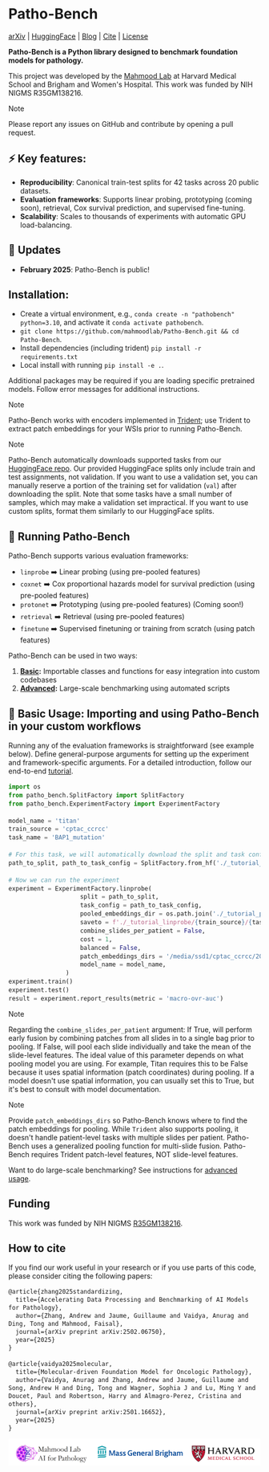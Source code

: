# Patho-Bench

[arXiv](https://arxiv.org/pdf/2502.06750) | [HuggingFace](https://huggingface.co/datasets/MahmoodLab/Patho-Bench) | [Blog](https://www.linkedin.com/pulse/announcing-new-open-source-tools-accelerate-ai-pathology-andrew-zhang-loape/?trackingId=pDkifo54SRuJ2QeGiGcXpQ%3D%3D) | [Cite](https://github.com/mahmoodlab/patho-bench?tab=readme-ov-file#how-to-cite)
 | [License](https://github.com/mahmoodlab/patho-bench/blob/main/LICENSE)

**Patho-Bench is a Python library designed to benchmark foundation models for pathology.** 

This project was developed by the [Mahmood Lab](https://faisal.ai/) at Harvard Medical School and Brigham and Women's Hospital. This work was funded by NIH NIGMS R35GM138216.

> [!NOTE]
> Please report any issues on GitHub and contribute by opening a pull request.

## &#9889; Key features:
- **Reproducibility**: Canonical train-test splits for 42 tasks across 20 public datasets.
- **Evaluation frameworks**: Supports linear probing, prototyping (coming soon), retrieval, Cox survival prediction, and supervised fine-tuning.
- **Scalability**: Scales to thousands of experiments with automatic GPU load-balancing.

## 🚨 Updates
- **February 2025**: Patho-Bench is public!

## **Installation**:

- Create a virtual environment, e.g., `conda create -n "pathobench" python=3.10`, and activate it `conda activate pathobench`.
- `git clone https://github.com/mahmoodlab/Patho-Bench.git && cd Patho-Bench`.
- Install dependencies (including trident) `pip install -r requirements.txt`
- Local install with running `pip install -e .`.

Additional packages may be required if you are loading specific pretrained models. Follow error messages for additional instructions.

> [!NOTE]  
> Patho-Bench works with encoders implemented in [Trident](https://github.com/mahmoodlab/trident); use Trident to extract patch embeddings for your WSIs prior to running Patho-Bench.

> [!NOTE]
> Patho-Bench automatically downloads supported tasks from our [HuggingFace repo](https://huggingface.co/datasets/MahmoodLab/patho-bench). Our provided HuggingFace splits only include train and test assignments, not validation. If you want to use a validation set, you can manually reserve a portion of the training set for validation (`val`) after downloading the split. Note that some tasks have a small number of samples, which may make a validation set impractical.
> If you want to use custom splits, format them similarly to our HuggingFace splits.

## 🏃 **Running Patho-Bench**

Patho-Bench supports various evaluation frameworks:
- `linprobe`  ➡️  Linear probing (using pre-pooled features)
- `coxnet`  ➡️  Cox proportional hazards model for survival prediction (using pre-pooled features)
- `protonet`  ➡️  Prototyping (using pre-pooled features) (Coming soon!)
- `retrieval`  ➡️  Retrieval (using pre-pooled features)
- `finetune`  ➡️  Supervised finetuning or training from scratch (using patch features)

Patho-Bench can be used in two ways: 
1. **[Basic](https://github.com/mahmoodlab/patho-bench/?tab=readme-ov-file#-basic-usage-importing-and-using-patho-bench-in-your-custom-workflows):** Importable classes and functions for easy integration into custom codebases
2. **[Advanced](https://github.com/mahmoodlab/Patho-Bench/tree/main/advanced_usage):** Large-scale benchmarking using automated scripts

## 🔨 Basic Usage: Importing and using Patho-Bench in your custom workflows
Running any of the evaluation frameworks is straightforward (see example below). Define general-purpose arguments for setting up the experiment and framework-specific arguments. For a detailed introduction, follow our end-to-end [tutorial](https://github.com/mahmoodlab/Patho-Bench/blob/main/tutorial/tutorial.ipynb).

```python
import os
from patho_bench.SplitFactory import SplitFactory
from patho_bench.ExperimentFactory import ExperimentFactory

model_name = 'titan'
train_source = 'cptac_ccrcc' 
task_name = 'BAP1_mutation'

# For this task, we will automatically download the split and task config from HuggingFace.
path_to_split, path_to_task_config = SplitFactory.from_hf('./_tutorial_splits', train_source, task_name)

# Now we can run the experiment
experiment = ExperimentFactory.linprobe(
                    split = path_to_split,
                    task_config = path_to_task_config,
                    pooled_embeddings_dir = os.path.join('./_tutorial_pooled_features', model_name, train_source, 'by_case_id'), # This task uses case-level pooling
                    saveto = f'./_tutorial_linprobe/{train_source}/{task_name}/{model_name}',
                    combine_slides_per_patient = False,
                    cost = 1,
                    balanced = False,
                    patch_embeddings_dirs = '/media/ssd1/cptac_ccrcc/20x_512px_0px_overlap/features_conch_v15',
                    model_name = model_name,                    
                )
experiment.train()
experiment.test()
result = experiment.report_results(metric = 'macro-ovr-auc')
```
> [!NOTE]  
> Regarding the `combine_slides_per_patient` argument: If True, will perform early fusion by combining patches from all slides in to a single bag prior to pooling. If False, will pool each slide individually and take the mean of the slide-level features. The ideal value of this parameter depends on what pooling model you are using. For example, Titan requires this to be False because it uses spatial information (patch coordinates) during pooling. If a model doesn't use spatial information, you can usually set this to True, but it's best to consult with model documentation.

> [!NOTE]  
> Provide `patch_embeddings_dirs` so Patho-Bench knows where to find the patch embeddings for pooling. While `Trident` also supports pooling, it doesn't handle patient-level tasks with multiple slides per patient. Patho-Bench uses a generalized pooling function for multi-slide fusion. Patho-Bench requires Trident patch-level features, NOT slide-level features.

Want to do large-scale benchmarking? See instructions for [advanced usage](https://github.com/mahmoodlab/Patho-Bench/blob/main/advanced_usage/README.md).

## Funding
This work was funded by NIH NIGMS [R35GM138216](https://reporter.nih.gov/search/sWDcU5IfAUCabqoThQ26GQ/project-details/10029418).

## How to cite

If you find our work useful in your research or if you use parts of this code, please consider citing the following papers:

```
@article{zhang2025standardizing,
  title={Accelerating Data Processing and Benchmarking of AI Models for Pathology},
  author={Zhang, Andrew and Jaume, Guillaume and Vaidya, Anurag and Ding, Tong and Mahmood, Faisal},
  journal={arXiv preprint arXiv:2502.06750},
  year={2025}
}

@article{vaidya2025molecular,
  title={Molecular-driven Foundation Model for Oncologic Pathology},
  author={Vaidya, Anurag and Zhang, Andrew and Jaume, Guillaume and Song, Andrew H and Ding, Tong and Wagner, Sophia J and Lu, Ming Y and Doucet, Paul and Robertson, Harry and Almagro-Perez, Cristina and others},
  journal={arXiv preprint arXiv:2501.16652},
  year={2025}
}
```

<img src=".github/logo.png">
